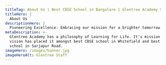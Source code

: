 ```yaml
---
titleTag: About Us | Best CBSE School in Bangalore | Glentree Academy School
titleHero: |
  About Us
descriptionHero: |
  Pioneering Excellence: Embracing our mission for a brighter tomorrow
metaDescription: >-
  Glentree Academy has a philosophy of Learning for Life. It's mission and
  vision has placed it amongst best CBSE school in Whitefield and best CBSE
  school in Sarjapur Road.
imageHero: /images/banner.jpg
imageHeroAlt: Glentree Staff
---
```




